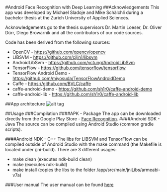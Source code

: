 #Android Face Recognition with Deep Learning
##Acknowledgements
This app was developed by Michael Sladoje and Mike Schälchli during a bachelor thesis at the Zurich University of Applied Sciences.

Acknowledgements go to the thesis supervisors Dr. Martin Loeser, Dr. Oliver Dürr, Diego Browarnik and all the contributors of our code sources.

Code has been derived from the following sources:
- OpenCV - https://github.com/opencv/opencv
- LIBSVM - https://github.com/cjlin1/libsvm
- AndroidLibSvm - https://github.com/yctung/AndroidLibSvm
- TensorFlow - https://github.com/tensorflow/tensorflow
- TensorFlow Android Demo - https://github.com/miyosuda/TensorFlowAndroidDemo
- Caffe - https://github.com/BVLC/caffe
- caffe-android-demo - https://github.com/sh1r0/caffe-android-demo
- caffe-android-lib - https://github.com/sh1r0/caffe-android-lib

##App architecture
![alt tag](https://github.com/Qualeams/Android-Face-Recognition-with-Deep-Learning/blob/master/AppArchitecture.png)

##Usage
###Compilation
####APK - Package
The app can be downloaded directly from the Google Play Store - [Face Recognition](https://play.google.com/store/apps/details?id=ch.zhaw.facerecognition).
####Android SDK - Java
The source can be compiled using Android Studio (common gradle scripts).

####Android NDK - C++
The libs for LIBSVM and TensorFlow can be compiled outside of Android Studio with the make command (the Makefile is located under /jni-build).
There are 3 different usages:
- make clean (executes ndk-build clean)
- make (executes ndk-build)
- make install (copies the libs to the folder /app/src/main/jniLibs/armeabi-v7a)

###User manual
The user manual can be found [here](https://github.com/Qualeams/Android-Face-Recognition-with-Deep-Learning/blob/master/USER%20MANUAL.md)
